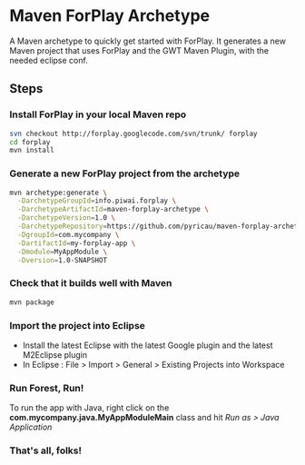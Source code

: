 # Maven ForPlay Archetype

A Maven archetype to quickly get started with ForPlay. It generates a new Maven project that uses ForPlay and the GWT Maven Plugin, with the needed eclipse conf.

## Steps

### Install ForPlay in your local Maven repo

```bash
svn checkout http://forplay.googlecode.com/svn/trunk/ forplay
cd forplay
mvn install
```

### Generate a new ForPlay project from the archetype

```bash
mvn archetype:generate \
  -DarchetypeGroupId=info.piwai.forplay \
  -DarchetypeArtifactId=maven-forplay-archetype \
  -DarchetypeVersion=1.0 \
  -DarchetypeRepository=https://github.com/pyricau/maven-forplay-archetype/raw/master/releases \
  -DgroupId=com.mycompany \
  -DartifactId=my-forplay-app \
  -Dmodule=MyAppModule \
  -Dversion=1.0-SNAPSHOT
```

### Check that it builds well with Maven

```bash
mvn package
```

### Import the project into Eclipse

* Install the latest Eclipse with the latest Google plugin and the latest M2Eclipse plugin
* In Eclipse : File > Import > General > Existing Projects into Workspace

### Run Forest, Run!

To run the app with Java, right click on the **com.mycompany.java.MyAppModuleMain** class and hit *Run as > Java Application*

### That's all, folks!
